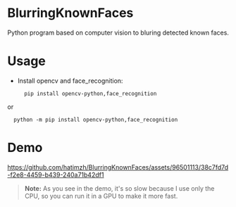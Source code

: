 # BlurringKnownFaces
Python program based on computer vision to bluring detected known faces.

# Usage
- Install opencv and face_recognition:
  
  ```terminal
    pip install opencv-python,face_recognition
  ```
or 
  ```terminal 
    python -m pip install opencv-python,face_recognition
  ```
# Demo

https://github.com/hatimzh/BlurringKnownFaces/assets/96501113/38c7fd7d-f2e8-4459-b439-240a71b42df1

> **Note:** As you see in the demo, it's so slow because I use only the CPU, so you can run it in a GPU to make it more fast.
